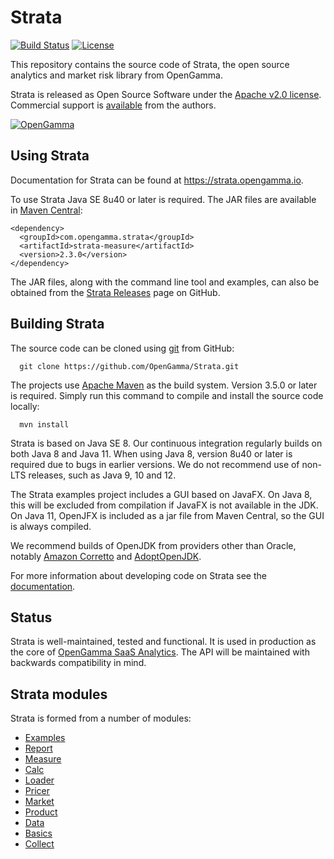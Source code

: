 Strata
======

[![Build Status](https://travis-ci.org/OpenGamma/Strata.svg?branch=master)](https://travis-ci.org/OpenGamma/Strata) [![License](http://img.shields.io/:license-apache-blue.svg)](https://www.apache.org/licenses/LICENSE-2.0.html)

This repository contains the source code of Strata, the open source analytics and market risk library from OpenGamma.

Strata is released as Open Source Software under the
[Apache v2.0 license](https://www.apache.org/licenses/LICENSE-2.0.html). 
Commercial support is [available](https://opengamma.com/) from the authors.

[![OpenGamma](https://s3-eu-west-1.amazonaws.com/og-public-downloads/og-logo-alpha.png "OpenGamma")](https://opengamma.com/)


Using Strata
------------

Documentation for Strata can be found at https://strata.opengamma.io.

To use Strata Java SE 8u40 or later is required.
The JAR files are available in [Maven Central](https://search.maven.org/search?q=g:com.opengamma.strata):

```
<dependency>
  <groupId>com.opengamma.strata</groupId>
  <artifactId>strata-measure</artifactId>
  <version>2.3.0</version>
</dependency>
```

The JAR files, along with the command line tool and examples, can also be obtained from
the [Strata Releases](https://github.com/OpenGamma/Strata/releases) page on GitHub.


Building Strata
---------------

The source code can be cloned using [git](http://git-scm.com/) from GitHub:

```
  git clone https://github.com/OpenGamma/Strata.git
```

The projects use [Apache Maven](https://maven.apache.org/) as the build system.
Version 3.5.0 or later is required.
Simply run this command to compile and install the source code locally:

```
  mvn install
```

Strata is based on Java SE 8.
Our continuous integration regularly builds on both Java 8 and Java 11.
When using Java 8, version 8u40 or later is required due to bugs in earlier versions.
We do not recommend use of non-LTS releases, such as Java 9, 10 and 12.

The Strata examples project includes a GUI based on JavaFX.
On Java 8, this will be excluded from compilation if JavaFX is not available in the JDK.
On Java 11, OpenJFX is included as a jar file from Maven Central, so the GUI is always compiled.

We recommend builds of OpenJDK from providers other than Oracle, notably
[Amazon Corretto](https://aws.amazon.com/corretto/) and [AdoptOpenJDK](https://adoptopenjdk.net/).

For more information about developing code on Strata
see the [documentation](https://strata.opengamma.io).


Status
------

Strata is well-maintained, tested and functional.
It is used in production as the core of [OpenGamma SaaS Analytics](https://opengamma.com/).
The API will be maintained with backwards compatibility in mind.


Strata modules
--------------

Strata is formed from a number of modules:

* [Examples](examples/README.md)
* [Report](modules/report/README.md)
* [Measure](modules/measure/README.md)
* [Calc](modules/calc/README.md)
* [Loader](modules/loader/README.md)
* [Pricer](modules/pricer/README.md)
* [Market](modules/market/README.md)
* [Product](modules/product/README.md)
* [Data](modules/data/README.md)
* [Basics](modules/basics/README.md)
* [Collect](modules/collect/README.md)
